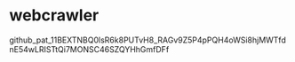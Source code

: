 # webcrawler

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
